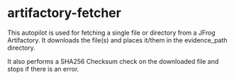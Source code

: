 <!--
SPDX-FileCopyrightText: 2024 grow platform GmbH

SPDX-License-Identifier: MIT
-->

# artifactory-fetcher

This autopilot is used for fetching a single file or directory from a JFrog Artifactory.
It downloads the file(s) and places it/them in the evidence_path directory.

It also performs a SHA256 Checksum check on the downloaded file and stops if
there is an error.
